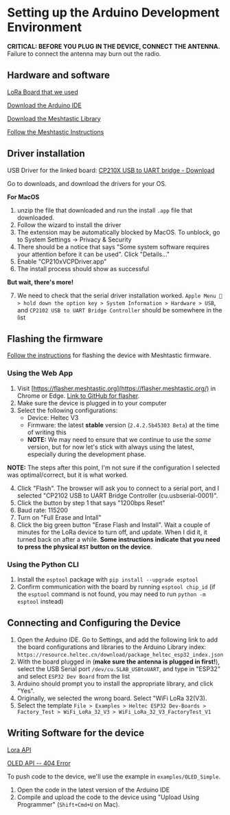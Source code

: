 # Setting up the Arduino Development Environment

**CRITICAL: BEFORE YOU PLUG IN THE DEVICE, CONNECT THE ANTENNA.** Failure to connect the antenna may burn out the radio. 

## Hardware and software
[LoRa Board that we used](https://www.amazon.com/dp/B076MSLFC9/ref=sspa_dk_detail_0?psc=1&pd_rd_i=B076MSLFC9&pd_rd_w=5rwFT&content-id=amzn1.sym.953c7d66-4120-4d22-a777-f19dbfa69309&pf_rd_p=953c7d66-4120-4d22-a777-f19dbfa69309&pf_rd_r=32W9SXEYE5R034EX0BZ8&pd_rd_wg=GpSNP&pd_rd_r=c83327df-7025-4040-92db-4c535a094845&s=pc&sp_csd=d2lkZ2V0TmFtZT1zcF9kZXRhaWwy)

[Download the Arduino IDE](https://www.arduino.cc/en/software)

[Download the Meshtastic Library](https://www.arduino.cc/reference/en/libraries/meshtastic/)

[Follow the Meshtastic Instructions](https://meshtastic.org/docs/getting-started/serial-drivers/esp32/)

## Driver installation

USB Driver for the linked board: [CP210X USB to UART bridge - Download](https://www.silabs.com/developers/usb-to-uart-bridge-vcp-drivers)

Go to downloads, and download the drivers for your OS. 

**For MacOS**

1. unzip the file that downloaded and run the install `.app` file that downloaded.
2. Follow the wizard to install the driver
3. The extension may be automatically blocked by MacOS. To unblock, go to System Settings -> Privacy & Security
4. There should be a notice that says "Some system software requires your attention before it can be used". Click "Details..."
5. Enable "CP210xVCPDriver.app"
6. The install process should show as successful

**But wait, there's more!**

7. We need to check that the serial driver installation worked. `Apple Menu  > hold down the option key > System Information > Hardware > USB`, and `CP2102 USB to UART Bridge Controller` should be somewhere in the list

## Flashing the firmware

[Follow the instructions](https://meshtastic.org/docs/getting-started/flashing-firmware/esp32/) for flashing the device with Meshtastic firmware.

### Using the Web App

1. Visit [https://flasher.meshtastic.org](https://flasher.meshtastic.org/) in Chrome or Edge. [Link to GitHub for flasher](https://github.com/meshtastic/web-flasher).
2. Make sure the device is plugged in to your computer
3. Select the following configurations:
    - Device: Heltec V3
    - Firmware: the latest **stable** version (`2.4.2.5b45303 Beta`) at the time of writing this
    - **NOTE:** We may need to ensure that we continue to use the *same* version, but for now let's stick with always using the latest, especially during the development phase. 

**NOTE:** The steps after this point, I'm not sure if the configuration I selected was optimal/correct, but it is what worked. 

4. Click "Flash". The browser will ask you to connect to a serial port, and I selected "CP2102 USB to UART Bridge Controller (cu.usbserial-0001)".
5. Click the button by step 1 that says "1200bps Reset"
6. Baud rate: 115200
7. Turn on "Full Erase and Intall"
8. Click the big green button "Erase Flash and Install". Wait a couple of minutes for the LoRa device to turn off, and update. When I did it, it turned back on after a while. **Some instructions indicate that you need to press the physical `RST` button on the device**. 

### Using the Python CLI

1. Install the `esptool` package with `pip install --upgrade esptool`
2. Confirm communication with the board by running `esptool chip_id` (if the `esptool` command is not found, you may need to run `python -m esptool` instead)

## Connecting and Configuring the Device

1. Open the Arduino IDE. Go to Settings, and add the following link to add the board configurations and libraries to the Arduino Library index: `https://resource.heltec.cn/download/package_heltec_esp32_index.json`
2. With the board plugged in (**make sure the antenna is plugged in first!**), select the USB Serial port `/dev/cu.SLAB_USBtoUART`, and type in "ESP32" and select `ESP32 Dev Board` from the list
3. Arduino should prompt you to install the appropriate library, and click "Yes". 
4. Originally, we selected the wrong board. Select "WiFi LoRa 32(V3).
5. Select the template `File > Examples > Heltec ESP32 Dev-Boards > Factory_Test > WiFi_LoRa_32_V3 > WiFi_LoRa_32_V3_FactoryTest_V1`

## Writing Software for the device

[Lora API](https://github.com/HelTecAutomation/Heltec_ESP32/blob/master/src/lora/API.md)

[OLED API -- 404 Error]()

To push code to the device, we'll use the example in `examples/OLED_Simple`. 
1. Open the code in the latest version of the Arduino IDE
2. Compile and upload the code to the device using "Upload Using Programmer" (`Shift+Cmd+U` on Mac).